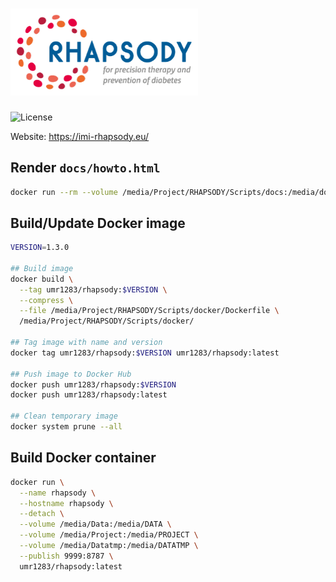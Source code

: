 # <a href = "https://imi-rhapsody.eu/"><img src="docs/RHAPSODY_Logo_WEB_Color.png" width="300" /></a>

<!-- badges: start -->
![License](https://img.shields.io/github/license/mcanouil/RHAPSODY)
<!-- badges: end -->

Website: https://imi-rhapsody.eu/

## Render `docs/howto.html`
``` sh
docker run --rm --volume /media/Project/RHAPSODY/Scripts/docs:/media/docs umr1283/rhapsody:latest Rscript -e 'rmarkdown::render("/media/docs/howto.Rmd", output_file = "index.html", encoding = "UTF-8")'
```

## Build/Update Docker image
``` sh
VERSION=1.3.0

## Build image
docker build \
  --tag umr1283/rhapsody:$VERSION \
  --compress \
  --file /media/Project/RHAPSODY/Scripts/docker/Dockerfile \
  /media/Project/RHAPSODY/Scripts/docker/

## Tag image with name and version
docker tag umr1283/rhapsody:$VERSION umr1283/rhapsody:latest

## Push image to Docker Hub
docker push umr1283/rhapsody:$VERSION
docker push umr1283/rhapsody:latest

## Clean temporary image
docker system prune --all
```
 
## Build Docker container
``` sh
docker run \
  --name rhapsody \
  --hostname rhapsody \
  --detach \
  --volume /media/Data:/media/DATA \
  --volume /media/Project:/media/PROJECT \
  --volume /media/Datatmp:/media/DATATMP \
  --publish 9999:8787 \
  umr1283/rhapsody:latest
```
